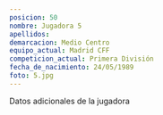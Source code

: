 ```yaml
---
posicion: 50
nombre: Jugadora 5
apellidos: 
demarcacion: Medio Centro
equipo_actual: Madrid CFF
competicion_actual: Primera División
fecha_de_nacimiento: 24/05/1989
foto: 5.jpg
---
```

Datos adicionales de la jugadora